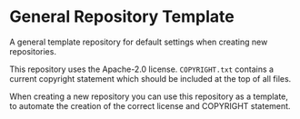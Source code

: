 # General Repository Template

A general template repository for default settings when creating new repositories.

This repository uses the Apache-2.0 license. `COPYRIGHT.txt` contains a current copyright statement which should be included at the top of all files.

When creating a new repository you can use this repository as a template, to automate the creation of the correct license and COPYRIGHT statement.
